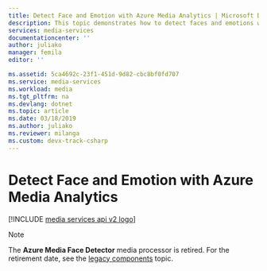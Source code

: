 ```yaml
---
title: Detect Face and Emotion with Azure Media Analytics | Microsoft Docs
description: This topic demonstrates how to detect faces and emotions with Azure Media Analytics.
services: media-services
documentationcenter: ''
author: juliako
manager: femila
editor: ''

ms.assetid: 5ca4692c-23f1-451d-9d82-cbc8bf0fd707
ms.service: media-services
ms.workload: media
ms.tgt_pltfrm: na
ms.devlang: dotnet
ms.topic: article
ms.date: 03/18/2019
ms.author: juliako
ms.reviewer: milanga
ms.custom: devx-track-csharp
---
```

# Detect Face and Emotion with Azure Media Analytics

[!INCLUDE [media services api v2 logo](./includes/v2-hr.md)]

> [!NOTE]
> The **Azure Media Face Detector** media processor is retired. For the retirement date, see the [legacy components](legacy-components.md) topic.

